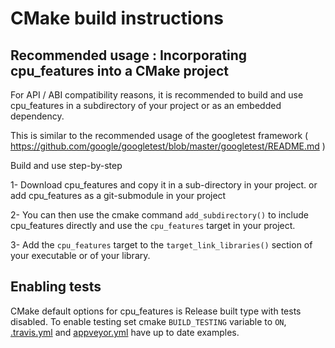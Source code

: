 # CMake build instructions

<!-- prettier-ignore-start -->
[comment]: # (
SPDX-License-Identifier: Apache-2.0
)

[comment]: # (
SPDX-FileCopyrightText: 2017 Google LLC
)
<!-- prettier-ignore-end -->

## Recommended usage : Incorporating cpu_features into a CMake project

For API / ABI compatibility reasons, it is recommended to build and use
cpu_features in a subdirectory of your project or as an embedded dependency.

This is similar to the recommended usage of the googletest framework (
https://github.com/google/googletest/blob/master/googletest/README.md )

Build and use step-by-step

1- Download cpu_features and copy it in a sub-directory in your project. or add
cpu_features as a git-submodule in your project

2- You can then use the cmake command `add_subdirectory()` to include
cpu_features directly and use the `cpu_features` target in your project.

3- Add the `cpu_features` target to the `target_link_libraries()` section of
your executable or of your library.

## Enabling tests

CMake default options for cpu_features is Release built type with tests
disabled. To enable testing set cmake `BUILD_TESTING` variable to `ON`,
[.travis.yml](../.travis.yml) and [appveyor.yml](../appveyor.yml) have up to
date examples.
